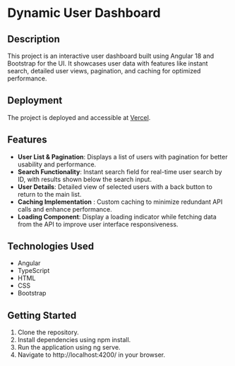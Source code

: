 # Dynamic User Dashboard

## Description

This project is an interactive user dashboard built using Angular 18 and Bootstrap for the UI. It showcases user data with features like instant search, detailed user views, pagination, and caching for optimized performance.

## Deployment

The project is deployed and accessible at [Vercel](https://users-dashboard-task.vercel.app/users).

## Features

- **User List & Pagination**: Displays a list of users with pagination for better usability and performance.
- **Search Functionality**: Instant search field for real-time user search by ID, with results shown below the search input.
- **User Details**: Detailed view of selected users with a back button to return to the main list.
- **Caching Implementation** : Custom caching to minimize redundant API calls and enhance performance.
- **Loading Component**: Display a loading indicator while fetching data from the API to improve user interface responsiveness.

## Technologies Used

- Angular
- TypeScript
- HTML
- CSS
- Bootstrap

## Getting Started

1. Clone the repository.
2. Install dependencies using npm install.
3. Run the application using ng serve.
4. Navigate to http://localhost:4200/ in your browser.

